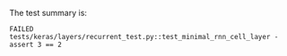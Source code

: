 The test summary is:

```text
FAILED tests/keras/layers/recurrent_test.py::test_minimal_rnn_cell_layer - assert 3 == 2
```
